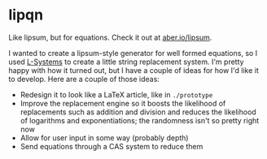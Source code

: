# lipqn
Like lipsum, but for equations. Check it out at [aber.io/lipsum](http://aber.io/lipqn/).

I wanted to create a lipsum-style generator for well formed equations, so I used [L-Systems](https://en.wikipedia.org/wiki/L-system) to create a little string replacement system. I'm pretty happy with how it turned out, but I have a couple of ideas for how I'd like it to develop. Here are a couple of those ideas:
- Redesign it to look like a LaTeX article, like in `./prototype`
- Improve the replacement engine so it boosts the likelihood of replacements such as addition and division and reduces the likelihood of logarithms and exponentiations; the randomness isn't so pretty right now
- Allow for user input in some way (probably depth)
- Send equations through a CAS system to reduce them
